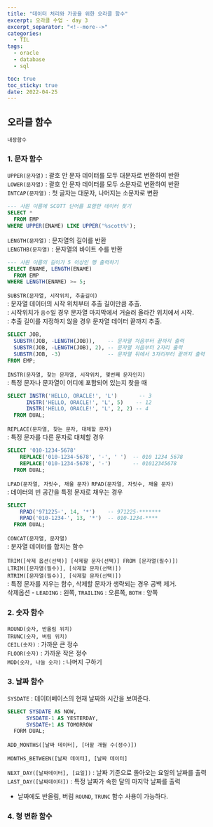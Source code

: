 ```yaml
---
title: "데이터 처리와 가공을 위한 오라클 함수"
excerpt: 오라클 수업 - day 3
excerpt_separator: "<!--more-->"
categories:
  - TIL
tags:
  - oracle
  - database
  - sql

toc: true
toc_sticky: true
date: 2022-04-25
---
```


## 오라클 함수

`내장함수`

### 1. 문자 함수

`UPPER(문자열)` : 괄호 안 문자 데이터를 모두 대문자로 변환하여 반환  
`LOWER(문자열)` : 괄호 안 문자 데이터를 모두 소문자로 변환하여 반환  
`INTCAP(문자열)` : 첫 글자는 대문자, 나머지는 소문자로 변환  

  ```sql
  --- 사원 이름에 SCOTT 단어를 포함한 데이터 찾기
  SELECT *
    FROM EMP
  WHERE UPPER(ENAME) LIKE UPPER('%scott%');
```

`LENGTH(문자열)` : 문자열의 길이를 반환  
`LENGTHB(문자열)` : 문자열의 바이트 수를 반환

  ```sql
  --- 사원 이름의 길이가 5 이상인 행 출력하기
  SELECT ENAME, LENGTH(ENAME)
    FROM EMP
  WHERE LENGTH(ENAME) >= 5;
```

`SUBSTR(문자열, 시작위치, 추출길이)`  
: 문자열 데이터의 시작 위치부터 추출 길이만큼 추출.  
: 시작위치가 `음수`일 경우 문자열 마지막에서 거슬러 올라간 위치에서 시작.  
: 추출 길이를 지정하지 않을 경우 문자열 데이터 끝까지 추출.

  ```sql
  SELECT JOB,
    SUBSTR(JOB, -LENGTH(JOB)),    -- 문자열 처음부터 끝까지 출력
    SUBSTR(JOB, -LENGTH(JOB), 2), -- 문자열 처음부터 2자리 출력
    SUBSTR(JOB, -3)               -- 문자열 뒤에서 3자리부터 끝까지 출력
  FROM EMP;
  ```

`INSTR(문자열, 찾는 문자열, 시작위치, 몇번째 문자인지)`  
: 특정 문자나 문자열이 어디에 포함되어 있는지 찾을 때  

  ```sql
  SELECT INSTR('HELLO, ORACLE!', 'L')       -- 3
        INSTR('HELLO, ORACLE!', 'L', 5)    -- 12
        INSTR('HELLO, ORACLE!', 'L', 2, 2) -- 4
    FROM DUAL;
  ```

`REPLACE(문자열, 찾는 문자, 대체할 문자)`  
: 특정 문자를 다른 문자로 대체할 경우

  ```sql
  SELECT '010-1234-5678'
      REPLACE('010-1234-5678', '-', ' ')  -- 010 1234 5678
      REPLACE('010-1234-5678', '-')       -- 01012345678
    FROM DUAL;
  ```

`LPAD(문자열, 자릿수, 채울 문자)` `RPAD(문자열, 자릿수, 채울 문자)`  
: 데이터의 빈 공간을 특정 문자로 채우는 경우  

  ```sql
  SELECT
      RPAD('971225-', 14, '*')    -- 971225-*******
      RPAD('010-1234-', 13, '*')  -- 010-1234-****
    FROM DUAL;
  ```

`CONCAT(문자열, 문자열)`  
: 문자열 데이터를 합치는 함수

`TRIM([삭제 옵션(선택)] [삭제할 문자(선택)] FROM [문자열(필수)])`  
`LTRIM([문자열(필수)], [삭제할 문자(선택)])`  
`RTRIM([문자열(필수)], [삭제할 문자(선택)])`  
: 특정 문자를 지우는 함수, 삭제할 문자가 생략되는 경우 공백 제거.  
삭제옵션 - `LEADING` : 왼쪽, `TRAILING` : 오른쪽, `BOTH` : 양쪽

### 2. 숫자 함수

`ROUND(숫자, 반올림 위치)`  
`TRUNC(숫자, 버림 위치)`  
`CEIL(숫자)` : 가까운 큰 정수  
`FLOOR(숫자)` : 가까운 작은 정수  
`MOD(숫자, 나눌 숫자)` : 나머지 구하기

### 3. 날짜 함수

`SYSDATE` : 데이터베이스의 현재 날짜와 시간을 보여준다.

  ```sql
  SELECT SYSDATE AS NOW,
        SYSDATE-1 AS YESTERDAY,
        SYSDATE+1 AS TOMORROW
    FORM DUAL;
  ```

`ADD_MONTHS([날짜 데이터], [더할 개월 수(정수)])`

`MONTHS_BETWEEN([날짜 데이터], [날짜 데이터]`

`NEXT_DAY([날짜데이터], [요일])` : 날짜 기준으로 돌아오는 요일의 날짜를 출력  
`LAST_DAY([날짜데이터])` : 특정 날짜가 속한 달의 마지막 날짜를 출력

- 날짜에도 반올림, 버림 `ROUND`, `TRUNC` 함수 사용이 가능하다.

### 4. 형 변환 함수
